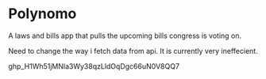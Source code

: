 # Polynomo

A laws and bills app that pulls the upcoming bills congress is voting on.

Need to change the way i fetch data from api. It is currently very ineffecient.

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

